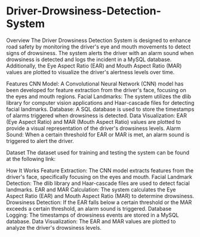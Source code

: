 # Driver-Drowsiness-Detection-System

Overview
The Driver Drowsiness Detection System is designed to enhance road safety by monitoring the driver's eye and mouth movements to detect signs of drowsiness. The system alerts the driver with an alarm sound when drowsiness is detected and logs the incident in a MySQL database. Additionally, the Eye Aspect Ratio (EAR) and Mouth Aspect Ratio (MAR) values are plotted to visualize the driver's alertness levels over time.

Features
CNN Model: A Convolutional Neural Network (CNN) model has been developed for feature extraction from the driver's face, focusing on the eyes and mouth regions.
Facial Landmarks: The system utilizes the dlib library for computer vision applications and Haar-cascade files for detecting facial landmarks.
Database: A SQL database is used to store the timestamps of alarms triggered when drowsiness is detected.
Data Visualization: EAR (Eye Aspect Ratio) and MAR (Mouth Aspect Ratio) values are plotted to provide a visual representation of the driver's drowsiness levels.
Alarm Sound: When a certain threshold for EAR or MAR is met, an alarm sound is triggered to alert the driver.

Dataset
The dataset used for training and testing the system can be found at the following link:

How It Works
Feature Extraction: The CNN model extracts features from the driver's face, specifically focusing on the eyes and mouth.
Facial Landmark Detection: The dlib library and Haar-cascade files are used to detect facial landmarks.
EAR and MAR Calculation: The system calculates the Eye Aspect Ratio (EAR) and Mouth Aspect Ratio (MAR) to determine drowsiness.
Drowsiness Detection: If the EAR falls below a certain threshold or the MAR exceeds a certain threshold, an alarm sound is triggered.
Database Logging: The timestamps of drowsiness events are stored in a MySQL database.
Data Visualization: The EAR and MAR values are plotted to analyze the driver's drowsiness levels.
